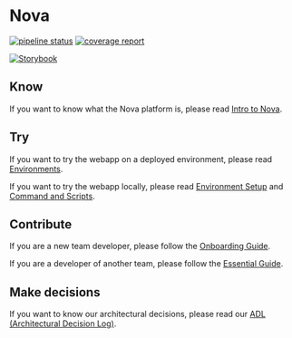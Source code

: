 # Nova

[![pipeline status](https://source.tui/dx/offer/content/nova/badges/master/pipeline.svg)](https://source.tui/dx/offer/content/nova/-/commits/master)
[![coverage report](https://source.tui/dx/offer/content/nova/badges/master/coverage.svg)](https://source.tui/dx/offer/content/nova/-/commits/master)

[![Storybook](https://cdn.jsdelivr.net/gh/storybookjs/brand@master/badge/badge-storybook.svg)](https://dx.pages.devops.tui/offer/content/nova/)

## Know

If you want to know what the Nova platform is, please read [Intro to Nova](https://confluence.tuigroup.com/pages/viewpage.action?pageId=1098966675).

## Try

If you want to try the webapp on a deployed environment, please read [Environments](docs/environments.md).

If you want to try the webapp locally, please read [Environment Setup](./docs/environment-setup.md#setup) and [Command and Scripts](./docs/commands-scripts.md).

## Contribute

If you are a new team developer, please follow the [Onboarding Guide](./CONTRIBUTING.md#onboarding-guide).

If you are a developer of another team, please follow the [Essential Guide](./CONTRIBUTING.md#essential-guide).

## Make decisions

If you want to know our architectural decisions, please read our [ADL (Architectural Decision Log)](docs/adr/index.md).
